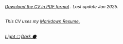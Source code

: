 <br>

###### [Download the CV in PDF format](resume.pdf) . Last update Jan 2025.

###### This CV uses my [Markdown Resume.](https://github.com/imajaydwivedi/imajaydwivedi.github.io/blob/main/README.md)

###### [Light 🌕](./) [Dark 🌑](dark.html)